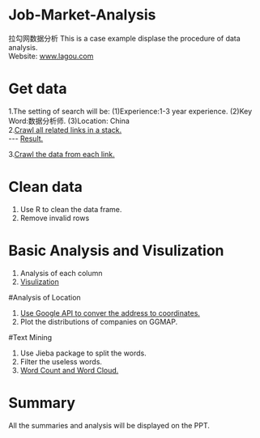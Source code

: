 # Job-Market-Analysis
拉勾网数据分析
This is a case example displase the procedure of data analysis.<br />
Website: www.lagou.com
# Get data 
1.The setting of search will be: (1)Experience:1-3 year experience. (2)Key Word:数据分析师. (3)Location: China<br />
2.[Crawl all related links in a stack.](https://github.com/Alexzhibin/Job-Market-Analysis/blob/master/Link_Result.ipynb)<br />
---   [Result.](https://github.com/Alexzhibin/Job-Market-Analysis/blob/master/urls_list.txt)<br />

3.[Crawl the data from each link. ](https://github.com/Alexzhibin/Job-Market-Analysis/blob/master/Job_Market_Crawling.ipynb)<br />

# Clean data
1. Use R to clean the data frame.
2. Remove invalid rows

# Basic Analysis and Visulization 
1. Analysis of each column
2. [Visulization](https://github.com/Alexzhibin/Job-Market-Analysis/blob/master/job_analysis.R)

#Analysis of Location
1. [Use Google API to conver the address to coordinates.](https://github.com/Alexzhibin/Job-Market-Analysis/blob/master/HeatMap_locations.R)
2. Plot the distributions of companies on GGMAP. 

#Text Mining
1. Use Jieba package to split the words.
2. Filter the useless words.
3. [Word Count and Word Cloud.](https://github.com/Alexzhibin/Job-Market-Analysis/blob/master/Textming_jd.R)


# Summary 
All the summaries and analysis will be displayed on the PPT. 



